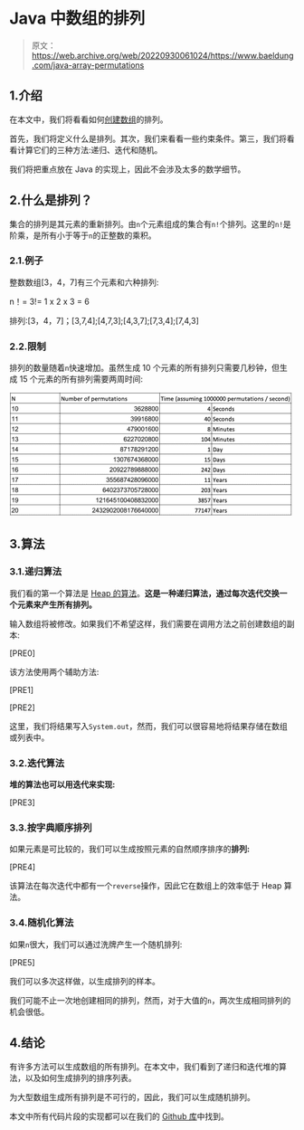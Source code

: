 # Java 中数组的排列

> 原文：<https://web.archive.org/web/20220930061024/https://www.baeldung.com/java-array-permutations>

## 1.介绍

在本文中，我们将看看如何[创建数组](/web/20221208143956/https://www.baeldung.com/cs/array-generate-all-permutations)的排列。

首先，我们将定义什么是排列。其次，我们来看看一些约束条件。第三，我们将看看计算它们的三种方法:递归、迭代和随机。

我们将把重点放在 Java 的实现上，因此不会涉及太多的数学细节。

## 2.什么是排列？

集合的排列是其元素的重新排列。由`n`个元素组成的集合有`n!`个排列。这里的`n!`是阶乘，是所有小于等于`n`的正整数的乘积。

### 2.1.例子

整数数组[3，4，7]有三个元素和六种排列:

n！= 3!= 1 x 2 x 3 = 6

排列:[3，4，7]；[3,7,4];[4,7,3];[4,3,7];[7,3,4];[7,4,3]

### 2.2.限制

排列的数量随着`n`快速增加。虽然生成 10 个元素的所有排列只需要几秒钟，但生成 15 个元素的所有排列需要两周时间:

[![permutations](img/9e0cbdc4d791a8f925f27a98261b4232.png)](/web/20221208143956/https://www.baeldung.com/wp-content/uploads/2019/01/Screenshot-2018-12-30-at-09.40.23-e1546159288775.png)

## 3.算法

### 3.1.递归算法

我们看的第一个算法是 [Heap 的算法](https://web.archive.org/web/20221208143956/https://en.wikipedia.org/wiki/Heap%27s_algorithm)。**这是一种递归算法，通过每次迭代交换一个元素来产生所有排列。**

输入数组将被修改。如果我们不希望这样，我们需要在调用方法之前创建数组的副本:

[PRE0]

该方法使用两个辅助方法:

[PRE1]

[PRE2]

这里，我们将结果写入`System.out`，然而，我们可以很容易地将结果存储在数组或列表中。

### 3.2.迭代算法

**堆的算法也可以用迭代来实现:**

[PRE3]

### 3.3.按字典顺序排列

如果元素是可比较的，我们可以生成按照元素的自然顺序排序的**排列:**

[PRE4]

该算法在每次迭代中都有一个`reverse`操作，因此它在数组上的效率低于 Heap 算法。

### 3.4.随机化算法

如果`n`很大，我们可以通过洗牌产生一个随机排列:

[PRE5]

我们可以多次这样做，以生成排列的样本。

我们可能不止一次地创建相同的排列，然而，对于大值的`n`，两次生成相同排列的机会很低。

## 4.结论

有许多方法可以生成数组的所有排列。在本文中，我们看到了递归和迭代堆的算法，以及如何生成排列的排序列表。

为大型数组生成所有排列是不可行的，因此，我们可以生成随机排列。

本文中所有代码片段的实现都可以在我们的 [Github 库](https://web.archive.org/web/20221208143956/https://github.com/eugenp/tutorials/tree/master/algorithms-modules/algorithms-miscellaneous-4)中找到。